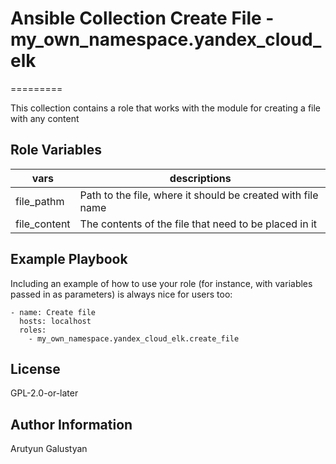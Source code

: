 # Ansible Collection Create File - my_own_namespace.yandex_cloud_elk
=========

This collection contains a role that works with the module for creating a file with any content

Role Variables
--------------

|vars|descriptions|
|---------|-------------------|
| file_pathm |Path to the file, where it should be created with file name |
| file_content |The contents of the file that need to be placed in it |


Example Playbook
----------------

Including an example of how to use your role (for instance, with variables passed in as parameters) is always nice for users too:

```
- name: Create file
  hosts: localhost
  roles:
    - my_own_namespace.yandex_cloud_elk.create_file
```

License
-------

GPL-2.0-or-later

Author Information
------------------

Arutyun Galustyan
